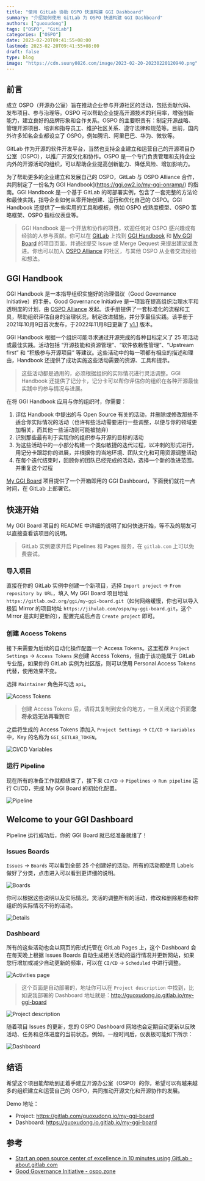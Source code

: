 ```yaml
---
title: "使用 GitLab 协助 OSPO 快速构建 GGI Dashboard"
summary: "介绍如何使用 GitLab 为 OSPO 快速构建 GGI Dashboard"
authors: ["guoxudong"]
tags: ["OSPO", "GitLab"]
categories: ["OSPO"]
date: 2023-02-20T09:41:55+08:00
lastmod: 2023-02-20T09:41:55+08:00
draft: false
type: blog
image: "https://cdn.suuny0826.com/image/2023-02-20-20230220120940.png"
---
```

## 前言

成立 OSPO（开源办公室）旨在推动企业参与开源社区的活动，包括贡献代码、发布项目、参与治理等。OSPO 可以帮助企业提高开源技术的利用率，增强创新能力，建立良好的品牌形象和合作关系。OSPO 的主要职责有：制定开源战略、管理开源项目、培训和指导员工、维护社区关系、遵守法律和规范等。目前，国内外许多知名企业都设立了 OSPO，例如腾讯、阿里巴巴、华为、微软等。

GitLab 作为开源的软件开发平台，当然也支持企业建立和运营自己的开源项目办公室（OSPO），以推广开源文化和协作。OSPO 是一个专门负责管理和支持企业内外的开源活动的组织，可以帮助企业提高创新能力、降低风险、增加影响力。

为了帮助更多的企业建立和发展自己的 OSPO，GitLab 与 OSPO Alliance 合作，共同制定了一份名为 GGI Handbook](https://ggi.ow2.io/my-ggi-onramp/) 的指南。GGI Handbook 是一个基于 GitLab 的可部署实例，包含了一套完整的方法论和最佳实践，指导企业如何从零开始创建、运行和优化自己的 OSPO。GGI Handbook 还提供了一些实用的工具和模板，例如 OSPO 成熟度模型、OSPO 策略框架、OSPO 指标仪表盘等。

> GGI Handbook 是一个开放和协作的项目，欢迎任何对 OSPO 感兴趣或有经验的人参与贡献。你可以在 [GitLab](https://gitlab.ow2.org/) 上找到 [GGI Handbook](https://gitlab.ow2.org/ggi/ggi) 和 [My GGI Board](https://gitlab.ow2.org/ggi/my-ggi-board) 的项目页面，并通过提交 Issue 或 Merge Qequest 来提出建议或改进。你也可以加入 [OSPO Alliance](https://ospo.zone/) 的社区，与其他 OSPO 从业者交流经验和想法。

## GGI Handbook

GGI Handbook 是一本指导组织实施好的治理倡议（Good Governance Initiative）的手册。Good Governance Initiative 是一项旨在提高组织治理水平和透明度的计划，由 [OSPO Alliance](https://ospo.zone/) 发起。该手册提供了一套标准化的流程和工具，帮助组织评估自身的治理状况，制定改进措施，并分享最佳实践。该手册于2021年10月9日首次发布，于2022年11月8日更新了 [v1.1](https://ospo.zone/docs/ggi_handbook_v1.1.pdf) 版本。

GGI Handbook 根据一个组织可能寻求通过开源完成的各种目标定义了 25 项活动或最佳实践。活动包括 “开源技能和资源管理”、“软件依赖性管理”、“Upstream first” 和 “积极参与开源项目” 等建议。这些活动中的每一项都有相应的描述和理由，Handbook 还提供了成功实施这些活动需要的资源、工具和提示。

> 这些活动都是通用的，必须根据组织的实际情况进行灵活调整。GGI Handbook 还提供了记分卡，记分卡可以帮你评估你的组织在各种开源最佳实践中的参与情况与进展。

在将 GGI Handbook 应用与你的组织时，你需要：

1. 评估 Handbook 中提出的与 Open Source 有关的活动，并删除或修改那些不适合你实际情况的活动（也许有些活动需要进行一些调整，以便与你的领域更加相关，而其他一些活动则可能被抛弃）
2. 识别那些最有利于实现你的组织参与开源的目标的活动
3. 为这些活动中的一小部分构建一个类似敏捷的迭代过程，以冲刺的形式进行，用记分卡跟踪你的进展，并根据你的当地环境、团队文化和可用资源调整活动
4. 在每个迭代结束时，回顾你的团队已经完成的活动，选择一个新的改进范围，并重复这个过程

[My GGI Board](https://gitlab.ow2.org/ggi/my-ggi-board) 项目提供了一个开箱即用的 GGI Dashboard，下面我们就花一点时间，在 GitLab 上部署它。

## 快速开始

My GGI Board 项目的 README 中详细的说明了如何快速开始，等不及的朋友可以直接查看该项目的说明。

> GitLab 实例要求开启 Pipelines 和 Pages 服务，在 `gitlab.com` 上可以免费尝试。

### 导入项目

直接在你的 GitLab 实例中创建一个新项目，选择 `Import project` -> `From repository by URL`，填入 My GGI Board 项目地址 `https://gitlab.ow2.org/ggi/my-ggi-board.git`（如何网络缓慢，你也可以导入极狐 Mirror 的项目地址 `https://jihulab.com/ospo/my-ggi-board.git`，这个 Mirror 是实时更新的），配置完成后点击 `Create project` 即可。

### 创建 Access Tokens

接下来需要为后续的自动化操作配置一个 Access Tokens。这里推荐 `Project Settings` -> `Access Tokens` 来创建 Access Tokens，但由于该功能属于 GitLab 专业版，如果你的 GitLab 实例为社区版，则可以使用 Personal Access Tokens 代替，使用效果不变。

选择 `Maintainer` 角色并勾选 `api`。

![Access Tokens](https://cdn.suuny0826.com/image/2023-02-20-20230220111550.png)

> 创建 Access Tokens 后，请将其复制到安全的地方，一旦关闭这个页面**您将永远无法再看到它**

之后将生成的 Access Tokens 添加入 `Project Settings` -> `CI/CD` -> `Variables` 中，Key 的名称为 `GGI_GITLAB_TOKEN`。

![CI/CD Variables](https://cdn.suuny0826.com/image/2023-02-20-20230220112020.png)

### 运行 Pipeline

现在所有的准备工作就都结束了，接下来 `CI/CD` -> `Pipelines` -> `Run pipeline` 运行 CI/CD，完成 My GGI Board 的初始化配置。

![Pipeline](https://cdn.suuny0826.com/image/2023-02-20-20230220112358.png)

## Welcome to your GGI Dashboard

Pipeline 运行成功后，你的 GGI Board 就已经准备就绪了！

### Issues Boards

`Issues` -> `Boards` 可以看到全部 25 个创建好的活动，所有的活动都使用 Labels 做好了分类，点击进入可以看到更详细的说明。

![Boards](https://cdn.suuny0826.com/image/2023-02-20-20230220113008.png)

你可以根据这些说明以及实际情况，灵活的调整所有的活动，修改和删除那些和你组织的实际情况不符的活动。

![Details](https://cdn.suuny0826.com/image/2023-02-20-20230220113218.png)

### Dashboard

所有的这些活动也会以网页的形式托管在 GitLab Pages 上，这个 Dashboard 会在每天晚上根据 Issues Boards 自动生成相关活动的运行情况并更新网站，如果您行增加或减少自动更新的频率，可以在 `CI/CD` -> `Scheduled` 中进行调整。

![Activities page](https://cdn.suuny0826.com/image/2023-02-20-20230220115012.png)

> 这个页面是自动部署的，地址你可以在 `Project description` 中找到，比如说我部署的 Dashboard 地址就是：<http://guoxudong.io.gitlab.io/my-ggi-board>

![Project description](https://cdn.suuny0826.com/image/2023-02-20-20230220115252.png)

随着项目 Issues 的更新，您的 OSPO Dashboard 网站也会定期自动更新以反映活动、任务和总体进度的当前状态。例如，一段时间后，仪表板可能如下所示：

![Dashboard](https://cdn.suuny0826.com/image/2023-02-20-20230220115120.png)

## 结语

希望这个项目能帮助到正着手建立开源办公室（OSPO）的你，希望可以有越来越多的组织建立和运营自己的 OSPO，共同推动开源文化和开源协作的发展。

Demo 地址：

- Project: <https://gitlab.com/guoxudong.io/my-ggi-board>
- Dashboard: <https://guoxudong.io.gitlab.io/my-ggi-board>

## 参考

- [Start an open source center of excellence in 10 minutes using GitLab - about.gitlab.com](https://about.gitlab.com/blog/2023/01/30/how-start-ospo-ten-minutes-using-gitlab/)
- [Good Governance Initiative - ospo.zone](https://ospo.zone/ggi/)
